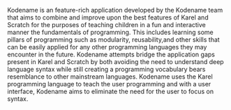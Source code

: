 Kodename is an feature-rich application developed by the Kodename team that aims to combine and improve upon the best features of Karel and Scratch for the purposes of teaching children in a fun and interactive manner the fundamentals of programming. This includes learning some pillars of programming such as modularity, reusability,and other skills that can be easily applied for any other programming languages they may encounter in the future. Kodename attempts bridge the application gaps present in Karel and Scratch by both avoiding the need to understand deep language syntax while still creating a programming vocabulary bears resemblance to other mainstream languages. Kodename uses the Karel programming language to teach the user programming and with a user interface, Kodename aims to eliminate the need for the user to focus on syntax.
